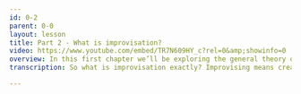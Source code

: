 ```yaml
---
id: 0-2
parent: 0-0
layout: lesson
title: Part 2 - What is improvisation?
video: https://www.youtube.com/embed/TR7N609HY_c?rel=0&amp;showinfo=0
overview: In this first chapter we’ll be exploring the general theory of improvisation. How can we understand improvisation as part of our daily lives and how does this relate to making music? Is improvising really so abstract or mysterious? Find out about it now!
transcription: So what is improvisation exactly? Improvising means creating or performing something spontaneously. It occurs in many forms and disciplines like in theatre, comedy, dance, and music of course, but also in science or engineering. In fact, it happens more often than you might think. Did you know you already improvise on a daily basis without realising it? Did you have a conversation with someone today? Did you know what you were going to say before you started the conversation, or did it just come in the moment? Like, spontaneously. I’m sure you’ve already had a meal today. Did you follow strict instructions telling you what to do to get that food from the cupboard into your mouth? No, of course not. You rely on habits. But are those habits exactly the same every day? Maybe for some they are, but for most of us they can be slightly different every day again. Improvisation is actually quite the same. So we already improvise on a daily basis. But those habits we have in daily life don’t automatically transfer to new experiences, like making music. Even Vijay Iyer, a master in improvisation on piano, said he still cannot improvise on violin, the instrument he practiced first. [cut to video Vijay Iyer] So the ability to improvise has to be learned,… By practicing improvisation.

---
```

